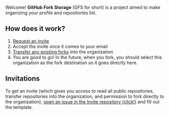Welcome! **GitHub Fork Storage** (GFS for short) is a project aimed to make organizing your profile and repositories list.

## How does it work?

1. [Request an invite](#invitations)
1. Accept the invite once it comes to your email
1. [Transfer any existing forks](https://help.github.com/en/github/administering-a-repository/transferring-a-repository) into the organization
1. You are good to go! In the future, when you fork, you should select this organization as the fork destination so it goes directly here.

## Invitations

To get an invite (which gives you access to read all public repositories, transfer repositories into the organization, and permission to fork directly to the organization), [open an issue in the Invite repository (click!)](https://github.com/ourforks/Invite/issues/new) and fill out the template.
